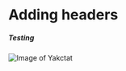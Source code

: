 # Adding headers

##### Testing

![Image of Yakctat](https://octodex.github.com/images/yaktocat.png)

